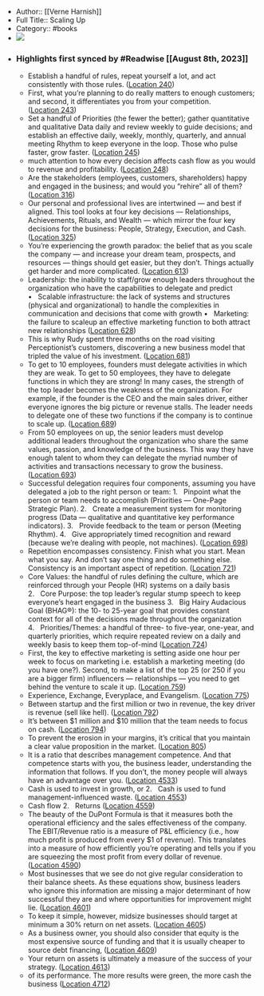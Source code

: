 - Author:: [[Verne Harnish]]
- Full Title:: Scaling Up
- Category:: #books
- ![](https://images-na.ssl-images-amazon.com/images/I/51NIIhrLZrL._SL200_.jpg)
- ### Highlights first synced by #Readwise [[August 8th, 2023]]
    - Establish a handful of rules, repeat yourself a lot, and act consistently with those rules. ([Location 240](https://readwise.io/to_kindle?action=open&asin=B00O5RR7QO&location=240))
    - First, what you’re planning to do really matters to enough customers; and second, it differentiates you from your competition. ([Location 243](https://readwise.io/to_kindle?action=open&asin=B00O5RR7QO&location=243))
    - Set a handful of Priorities (the fewer the better); gather quantitative and qualitative Data daily and review weekly to guide decisions; and establish an effective daily, weekly, monthly, quarterly, and annual meeting Rhythm to keep everyone in the loop. Those who pulse faster, grow faster. ([Location 245](https://readwise.io/to_kindle?action=open&asin=B00O5RR7QO&location=245))
    - much attention to how every decision affects cash flow as you would to revenue and profitability. ([Location 248](https://readwise.io/to_kindle?action=open&asin=B00O5RR7QO&location=248))
    - Are the stakeholders (employees, customers, shareholders) happy and engaged in the business; and would you “rehire” all of them? ([Location 316](https://readwise.io/to_kindle?action=open&asin=B00O5RR7QO&location=316))
    - Our personal and professional lives are intertwined — and best if aligned. This tool looks at four key decisions — Relationships, Achievements, Rituals, and Wealth — which mirror the four key decisions for the business: People, Strategy, Execution, and Cash. ([Location 325](https://readwise.io/to_kindle?action=open&asin=B00O5RR7QO&location=325))
    - You’re experiencing the growth paradox: the belief that as you scale the company — and increase your dream team, prospects, and resources — things should get easier, but they don’t. Things actually get harder and more complicated. ([Location 613](https://readwise.io/to_kindle?action=open&asin=B00O5RR7QO&location=613))
    - Leadership: the inability to staff/grow enough leaders throughout the organization who have the capabilities to delegate and predict •   Scalable infrastructure: the lack of systems and structures (physical and organizational) to handle the complexities in communication and decisions that come with growth •   Marketing: the failure to scaleup an effective marketing function to both attract new relationships ([Location 628](https://readwise.io/to_kindle?action=open&asin=B00O5RR7QO&location=628))
    - This is why Rudy spent three months on the road visiting Perceptionist’s customers, discovering a new business model that tripled the value of his investment. ([Location 681](https://readwise.io/to_kindle?action=open&asin=B00O5RR7QO&location=681))
    - To get to 10 employees, founders must delegate activities in which they are weak. To get to 50 employees, they have to delegate functions in which they are strong! In many cases, the strength of the top leader becomes the weakness of the organization. For example, if the founder is the CEO and the main sales driver, either everyone ignores the big picture or revenue stalls. The leader needs to delegate one of these two functions if the company is to continue to scale up. ([Location 689](https://readwise.io/to_kindle?action=open&asin=B00O5RR7QO&location=689))
    - From 50 employees on up, the senior leaders must develop additional leaders throughout the organization who share the same values, passion, and knowledge of the business. This way they have enough talent to whom they can delegate the myriad number of activities and transactions necessary to grow the business. ([Location 693](https://readwise.io/to_kindle?action=open&asin=B00O5RR7QO&location=693))
    - Successful delegation requires four components, assuming you have delegated a job to the right person or team: 1.   Pinpoint what the person or team needs to accomplish (Priorities — One-Page Strategic Plan). 2.   Create a measurement system for monitoring progress (Data — qualitative and quantitative key performance indicators). 3.   Provide feedback to the team or person (Meeting Rhythm). 4.   Give appropriately timed recognition and reward (because we’re dealing with people, not machines). ([Location 698](https://readwise.io/to_kindle?action=open&asin=B00O5RR7QO&location=698))
    - Repetition encompasses consistency. Finish what you start. Mean what you say. And don’t say one thing and do something else. Consistency is an important aspect of repetition. ([Location 721](https://readwise.io/to_kindle?action=open&asin=B00O5RR7QO&location=721))
    - Core Values: the handful of rules defining the culture, which are reinforced through your People (HR) systems on a daily basis 2.   Core Purpose: the top leader’s regular stump speech to keep everyone’s heart engaged in the business 3.   Big Hairy Audacious Goal (BHAG®): the 10- to 25-year goal that provides constant context for all of the decisions made throughout the organization 4.   Priorities/Themes: a handful of three- to five-year, one-year, and quarterly priorities, which require repeated review on a daily and weekly basis to keep them top-of-mind ([Location 724](https://readwise.io/to_kindle?action=open&asin=B00O5RR7QO&location=724))
    - First, the key to effective marketing is setting aside one hour per week to focus on marketing i.e. establish a marketing meeting (do you have one?). Second, to make a list of the top 25 (or 250 if you are a bigger firm) influencers — relationships — you need to get behind the venture to scale it up. ([Location 759](https://readwise.io/to_kindle?action=open&asin=B00O5RR7QO&location=759))
    - Experience, Exchange, Everyplace, and Evangelism. ([Location 775](https://readwise.io/to_kindle?action=open&asin=B00O5RR7QO&location=775))
    - Between startup and the first million or two in revenue, the key driver is revenue (sell like hell). ([Location 792](https://readwise.io/to_kindle?action=open&asin=B00O5RR7QO&location=792))
    - It’s between $1 million and $10 million that the team needs to focus on cash. ([Location 794](https://readwise.io/to_kindle?action=open&asin=B00O5RR7QO&location=794))
    - To prevent the erosion in your margins, it’s critical that you maintain a clear value proposition in the market. ([Location 805](https://readwise.io/to_kindle?action=open&asin=B00O5RR7QO&location=805))
    - It is a ratio that describes management competence. And that competence starts with you, the business leader, understanding the information that follows. If you don’t, the money people will always have an advantage over you. ([Location 4533](https://readwise.io/to_kindle?action=open&asin=B00O5RR7QO&location=4533))
    - Cash is used to invest in growth, or 2.   Cash is used to fund management-influenced waste. ([Location 4553](https://readwise.io/to_kindle?action=open&asin=B00O5RR7QO&location=4553))
    - Cash flow 2.   Returns ([Location 4559](https://readwise.io/to_kindle?action=open&asin=B00O5RR7QO&location=4559))
    - The beauty of the DuPont Formula is that it measures both the operational efficiency and the sales effectiveness of the company. The EBIT/Revenue ratio is a measure of P&L efficiency (i.e., how much profit is produced from every $1 of revenue). This translates into a measure of how efficiently you’re operating and tells you if you are squeezing the most profit from every dollar of revenue. ([Location 4590](https://readwise.io/to_kindle?action=open&asin=B00O5RR7QO&location=4590))
    - Most businesses that we see do not give regular consideration to their balance sheets. As these equations show, business leaders who ignore this information are missing a major determinant of how successful they are and where opportunities for improvement might lie. ([Location 4601](https://readwise.io/to_kindle?action=open&asin=B00O5RR7QO&location=4601))
    - To keep it simple, however, midsize businesses should target at minimum a 30% return on net assets. ([Location 4605](https://readwise.io/to_kindle?action=open&asin=B00O5RR7QO&location=4605))
    - As a business owner, you should also consider that equity is the most expensive source of funding and that it is usually cheaper to source debt financing, ([Location 4609](https://readwise.io/to_kindle?action=open&asin=B00O5RR7QO&location=4609))
    - Your return on assets is ultimately a measure of the success of your strategy. ([Location 4613](https://readwise.io/to_kindle?action=open&asin=B00O5RR7QO&location=4613))
    - of its performance. The more results were green, the more cash the business ([Location 4712](https://readwise.io/to_kindle?action=open&asin=B00O5RR7QO&location=4712))
